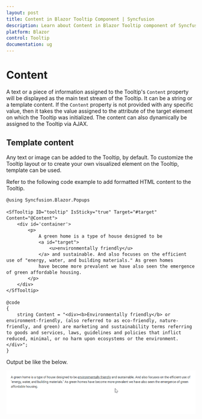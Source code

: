 ```yaml
---
layout: post
title: Content in Blazor Tooltip Component | Syncfusion 
description: Learn about Content in Blazor Tooltip component of Syncfusion, and more details.
platform: Blazor
control: Tooltip
documentation: ug
---
```


# Content

A text or a piece of information assigned to the Tooltip's `Content` property will be displayed as the main text stream of the Tooltip.
 It can be a string or a template content. If the `Content` property is not provided with any specific value, then it takes the value
  assigned to the attribute of the target element on which the Tooltip was initialized. The content can also dynamically be assigned to the Tooltip via AJAX.

## Template content

Any text or image can be added to the Tooltip, by default. To customize the Tooltip layout or to create your own visualized element on the
 Tooltip, template can be used.

Refer to the following code example to add formatted HTML content to the Tooltip.

```cshtml
@using Syncfusion.Blazor.Popups

<SfTooltip ID="tooltip" IsSticky="true" Target="#target" Content="@Content">
    <div id='container'>
        <p>
            A green home is a type of house designed to be
            <a id="target">
                <u>environmentally friendly</u>
            </a> and sustainable. And also focuses on the efficient use of "energy, water, and building materials." As green homes
            have become more prevalent we have also seen the emergence of green affordable housing.
        </p>
    </div>
</SfTooltip>

@code
{
    string Content = "<div><b>Environmentally friendly</b> or environment-friendly, (also referred to as eco-friendly, nature-friendly, and green) are marketing and sustainability terms referring to goods and services, laws, guidelines and policies that inflict reduced, minimal, or no harm upon ecosystems or the environment.</div>";
}
```

Output be like the below.

![Blazor - Tooltip - Content](images/content.gif)
